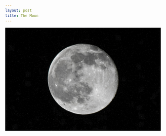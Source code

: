 ```yaml
---
layout: post
title: The Moon
---
```


![The Moon](https://github.com/comacros/comacros.github.io/raw/master/images/DSC_6692.JPG)
